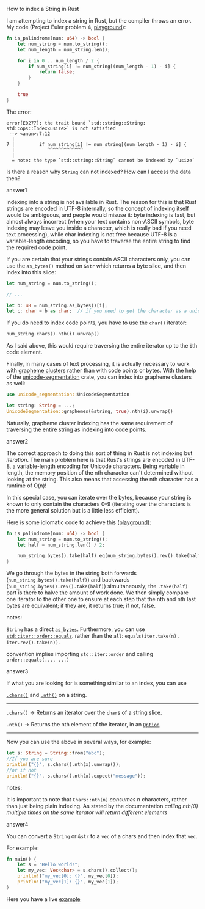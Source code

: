 How to index a String in Rust

I am attempting to index a string in Rust, but the compiler throws an error. My code (Project Euler problem 4, [playground](https://play.rust-lang.org/?gist=b834e00f32edae1521d1268d1e85f13f&version=stable&backtrace=0)):

```rust
fn is_palindrome(num: u64) -> bool {
    let num_string = num.to_string();
    let num_length = num_string.len();

    for i in 0 .. num_length / 2 {
        if num_string[i] != num_string[(num_length - 1) - i] {
            return false;
        }
    }

    true
}
```

The error:

```none
error[E0277]: the trait bound `std::string::String: std::ops::Index<usize>` is not satisfied
 --> <anon>:7:12
  |
7 |         if num_string[i] != num_string[(num_length - 1) - i] {
  |            ^^^^^^^^^^^^^
  |
  = note: the type `std::string::String` cannot be indexed by `usize`
```

Is there a reason why `String` can not indexed? How can I access the data then?

answer1

indexing into a string is not available in Rust. The reason for this is that Rust strings are encoded in UTF-8 internally, so the concept of indexing itself would be ambiguous, and people would misuse it: byte indexing is fast, but almost always incorrect (when your text contains non-ASCII symbols, byte indexing may leave you inside a character, which is really bad if you need text processing), while char indexing is not free because UTF-8 is a variable-length encoding, so you have to traverse the entire string to find the required code point.

If you are certain that your strings contain ASCII characters only, you can use the `as_bytes()` method on `&str` which returns a byte slice, and then index into this slice:

```rust
let num_string = num.to_string();

// ...

let b: u8 = num_string.as_bytes()[i];
let c: char = b as char;  // if you need to get the character as a unicode code point
```

If you do need to index code points, you have to use the `char()` iterator:

```rust
num_string.chars().nth(i).unwrap()
```

As I said above, this would require traversing the entire iterator up to the `i`th code element.

Finally, in many cases of text processing, it is actually necessary to work with [grapheme clusters](https://www.unicode.org/reports/tr29/) rather than with code points or bytes. With the help of the [unicode-segmentation](https://crates.io/crates/unicode-segmentation) crate, you can index into grapheme clusters as well:

```rust
use unicode_segmentation::UnicodeSegmentation

let string: String = ...;
UnicodeSegmentation::graphemes(&string, true).nth(i).unwrap()
```

Naturally, grapheme cluster indexing has the same requirement of traversing the entire string as indexing into code points.

answer2

The correct approach to doing this sort of thing in Rust is not indexing but *iteration*. The main problem here is that Rust's strings are encoded in UTF-8, a variable-length encoding for Unicode characters. Being variable in length, the memory position of the nth character can't determined without looking at the string. This also means that accessing the nth character has a runtime of O(n)!

In this special case, you can iterate over the bytes, because your string is known to only contain the characters 0–9 (iterating over the characters is the more general solution but is a little less efficient).

Here is some idiomatic code to achieve this ([playground](https://play.rust-lang.org/?gist=c121a769db4ecb107a7f74c3f17ae047&version=stable&backtrace=0)):

```rust
fn is_palindrome(num: u64) -> bool {
    let num_string = num.to_string();
    let half = num_string.len() / 2;

    num_string.bytes().take(half).eq(num_string.bytes().rev().take(half))
}
```

We go through the bytes in the string both forwards (`num_string.bytes().take(half)`) and backwards (`num_string.bytes().rev().take(half)`) simultaneously; the `.take(half)` part is there to halve the amount of work done. We then simply compare one iterator to the other one to ensure at each step that the nth and nth last bytes are equivalent; if they are, it returns true; if not, false.

notes:

`String` has a direct [`as_bytes`](http://doc.rust-lang.org/master/collections/string/struct.String.html#method.as_bytes). Furthermore, you can use [`std::iter::order::equals`](http://doc.rust-lang.org/master/std/iter/order/fn.equals.html). rather than the `all`: `equals(iter.take(n), iter.rev().take(n))`.

convention implies importing `std::iter::order` and calling `order::equals(..., ...)`

answer3

If what you are looking for is something similar to an index, you can use

[`.chars()`](https://doc.rust-lang.org/std/string/struct.String.html#method.chars) and [`.nth()`](https://doc.rust-lang.org/std/iter/trait.Iterator.html#method.nth) on a string.

------

`.chars()` -> Returns an iterator over the `char`s of a string slice.

`.nth()` -> Returns the nth element of the iterator, in an [`Option`](https://doc.rust-lang.org/std/option/enum.Option.html)

------

Now you can use the above in several ways, for example:

```rust
let s: String = String::from("abc");
//If you are sure
println!("{}", s.chars().nth(x).unwrap());
//or if not
println!("{}", s.chars().nth(x).expect("message"));
```

notes:

It is important to note that `Chars::nth(n)` *consumes* n characters, rather than just being plain indexing. As stated by the documentation *calling nth(0) multiple times on the same iterator will return different elements*

answer4

You can convert a `String` or `&str` to a `vec` of a chars and then index that `vec`.

For example:

```rust
fn main() {
    let s = "Hello world!";
    let my_vec: Vec<char> = s.chars().collect();
    println!("my_vec[0]: {}", my_vec[0]);
    println!("my_vec[1]: {}", my_vec[1]);
}
```

Here you have a live [example](https://play.rust-lang.org/?version=stable&mode=debug&edition=2015&gist=d4d6fe3d15a087ee1e92d4d3c227d0de)